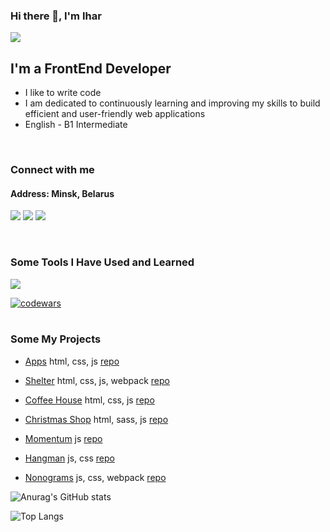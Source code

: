 ### Hi there 👋, I'm Ihar

![](https://komarev.com/ghpvc/?username=Ihar-Batura)

## I'm a FrontEnd Developer
* I like to write code
* I am dedicated to continuously learning and improving my skills to build efficient and user-friendly web applications
* English - B1 Intermediate
 <br/>

###  Connect with me
#### Address: Minsk, Belarus

<p>
<a href="mailto:a17331582@gmail.com"><img src="https://skillicons.dev/icons?i=gmail" /></a>
<a href="https://discordapp.com/users/925457041785512027/" ><img src="https://skillicons.dev/icons?i=discord" /></a>
<a href="https://linkedin.com/in/ihar-batura-9840a2325" ><img src="https://skillicons.dev/icons?i=linkedin" /></a>
</p>
<br/>

### Some Tools I Have Used and Learned
<p>
    <img src="https://skillicons.dev/icons?i=html,css,sass,js,ts,php,mysql,figma,git,github,nodejs,npm,webpack,vite,react,vscode,phpstorm" />
</p>

[![codewars](https://www.codewars.com/users/Ihar_blr/badges/large)](https://www.codewars.com/users/Ihar_blr)   
<br/>


### Some My Projects
* [Apps](https://ihar-batura.github.io/Apps/src/) html, css, js [repo](https://github.com/Ihar-Batura/Apps)
  
* [Shelter](https://ihar-batura.github.io/Animal-Shelter/shelter/src/) html, css, js, webpack [repo](https://github.com/Ihar-Batura/Animal-Shelter)
* [Coffee House](https://ihar-batura.github.io/Coffee-House/coffee-house/) html, css, js [repo](https://github.com/Ihar-Batura/Coffee-House)
* [Christmas Shop](https://rolling-scopes-school.github.io/ihar-batura-JSFE2024Q4/christmas-shop/src/) html, sass, js [repo](https://github.com/Ihar-Batura/)
  
* [Momentum](https://ihar-batura.github.io/Momentum/src/) js [repo](https://github.com/Ihar-Batura/Momentum)
* [Hangman](https://ihar-batura.github.io/Hangman/hangman/) js, css [repo](https://github.com/Ihar-Batura/Hangman)
* [Nonograms](https://ihar-batura.github.io/Nonograms/dist/) js, css, webpack [repo](https://github.com/Ihar-Batura/Nonograms)

![Anurag's GitHub stats](https://github-readme-stats.vercel.app/api?username=Ihar-Batura&show_icons=true&theme=transparent)

![Top Langs](https://github-readme-stats.vercel.app/api/top-langs/?username=Ihar-Batura&layout=compact)






